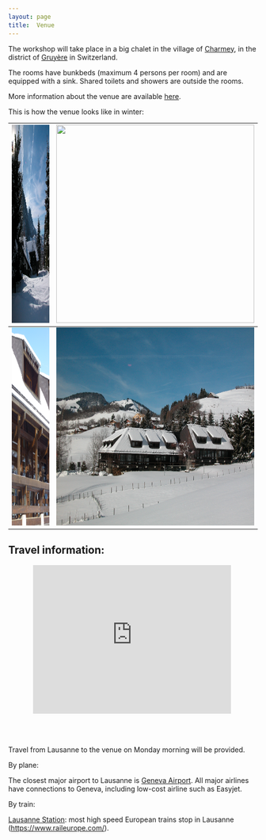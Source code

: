 ```yaml
---
layout: page
title:  Venue
---
```

The workshop will take place in a big chalet in the village of [Charmey](http://www.val-de-charmey.ch), in the district of [Gruyère](https://www.la-gruyere.ch/en/) in Switzerland.

The rooms have bunkbeds (maximum 4 persons per room) and are equipped with a sink. Shared toilets and showers are outside the rooms.

More information about the venue are available [here](http://www.centre-vacances-gruyere.ch/).

This is how the venue looks like in winter:

<img src="/assets/image/chalet1.jpg" width = "400" height = "400" /> |  <img src="/assets/image/chalet2.jpg" width = "400" height = "400" />
:-------------------------:|:-------------------------:
<img src="/assets/image/chalet3.jpg" width = "400" height = "400" /> |  <img src="/assets/image/chalet4.jpg" width = "400" height = "400" />

<!-- Add a description of the venue -->
<!--  I used this website https://www.embedgooglemap.net/) -->

## Travel information:

<div class="mapouter"><div class="gmap_canvas"><iframe width="400" height="300" id="gmap_canvas" src="https://maps.google.com/maps?q=Centre%20de%20Vacances%20Viva%20Gruy%C3%A8re&t=&z=13&ie=UTF8&iwloc=&output=embed" frameborder="0" scrolling="no" marginheight="0" marginwidth="0"></iframe><a href="https://www.emojilib.com"></a></div><style>.mapouter{position:relative;text-align:right;height:350;width:450px;}.gmap_canvas {overflow:hidden;background:none!important;height:350px;width:450px;}</style></div>

Travel from Lausanne to the venue on Monday morning will be provided.


By plane:

The closest major airport to Lausanne is [Geneva Airport](https://www.gva.ch/en/). All major airlines have connections to Geneva, including low-cost airline such as Easyjet.

By train:

[Lausanne Station](https://www.sbb.ch/en/station-services/railway-stations/lausanne-station.html): most high speed European trains stop in Lausanne (https://www.raileurope.com/).
